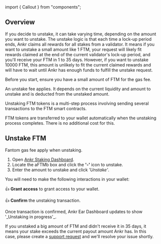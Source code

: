 import { Callout } from "components";

## Overview

If you decide to unstake, it can take varying time, depending on the amount you want to unstake.
The unstake logic is that each time a lock-up period ends, Ankr claims all rewards for all stakes from a validator. 
It means if you want to unstake a small amount like 1 FTM, your request will likely fit rewards claimed at the end of the current validator's lock-up period, and you'll receive your FTM in 1 to 35 days. 
However, if you want to unstake 10000 FTM, this amount is unlikely to fit the current claimed rewards and will have to wait until Ankr has enough funds to fulfill the unstake request. 

<Callout>
Before you start, ensure you have a small amount of FTM for the gas fee.

An unstake fee applies. It depends on the current liquidity and amount to unstake and is deducted from the unstaked amount.

Unstaking FTM tokens is a multi-step process involving sending several transactions to the FTM smart contracts.

FTM tokens are transferred to your wallet automatically when the unstaking process completes. There is no additional cost for this.
</Callout>

## Unstake FTM

<Callout>
Fantom gas fee apply when unstaking.
</Callout>

1. Open [Ankr Staking Dashboard](https://www.ankr.com/staking/dashboard/).
3. Locate the aFTMb box and click the **'-'** icon to unstake.
4. Enter the amount to unstake and click *'Unstake'*.

You will need to make the following interactions in your wallet:

👍 **Grant access** to grant access to your wallet.

👍 **Confirm** the unstaking transaction.

<Callout>
Once transaction is confirmed, Ankr Ear Dashboard updates to show '_Unstaking in progress'_.

If you unstaked a big amount of FTM and didn't receive it in 35 days, it means your stake exceeds the current payout amount Ankr has.
In this case, please create a [support request](https://ankrnetwork.atlassian.net/servicedesk/customer/portal/10) and we'll resolve your issue shortly.
</Callout>
